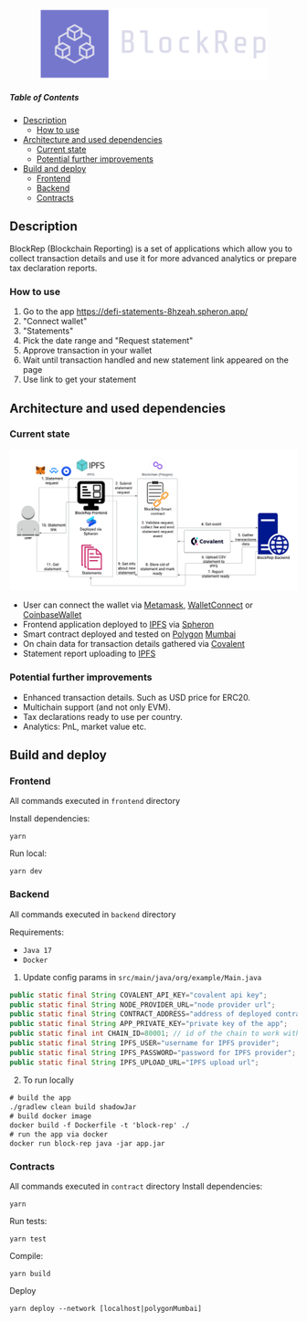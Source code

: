 <div style="text-align: center;"><img src="logo_transparent.png" alt="BlockRep" width="400"/></div>

##### Table of Contents
- [Description](#description)
    * [How to use](#how-to-use)
- [Architecture and used dependencies](#architecture-and-used-dependencies)
    * [Current state](#current-state)
    * [Potential further improvements](#potential-further-improvements)
- [Build and deploy](#build-and-deploy)
    * [Frontend](#frontend)
    * [Backend](#backend)
    * [Contracts](#contracts)

## Description
BlockRep (Blockchain Reporting) is a set of applications which allow you to collect transaction details and use it for more advanced analytics or prepare tax declaration reports.
### How to use
1. Go to the app https://defi-statements-8hzeah.spheron.app/
2. "Connect wallet"
3. "Statements"
4. Pick the date range and "Request statement"
5. Approve transaction in your wallet
6. Wait until transaction handled and new statement link appeared on the page
7. Use link to get your statement

## Architecture and used dependencies
### Current state
<div style="text-align: center;"><img src="schema.png" alt="BlockRep" width="1000"/></div>

* User can connect the wallet via [Metamask](https://metamask.io), [WalletConnect](https://www.walletconnect.com) or [CoinbaseWallet](https://www.coinbase.com/wallet)
* Frontend application deployed to [IPFS](https://ipfs.io/) via [Spheron](https://aqua.spheron.network/)
* Smart contract deployed and tested on [Polygon](https://polygon.technology/) [Mumbai](https://mumbai.polygonscan.com/address/0xb530731846ABCAa90976d8bd2b57999dD8dd74ef)
* On chain data for transaction details gathered via [Covalent](https://www.covalenthq.com/)
* Statement report uploading to [IPFS](https://ipfs.io/)

### Potential further improvements
* Enhanced transaction details. Such as USD price for ERC20.
* Multichain support (and not only EVM).
* Tax declarations ready to use per country.
* Analytics: PnL, market value etc.

## Build and deploy
### Frontend
All commands executed in `frontend` directory

Install dependencies:
```shell
yarn
```
Run local:
```shell
yarn dev
```

### Backend
All commands executed in `backend` directory

Requirements:
* `Java 17`
* `Docker`

1. Update config params in `src/main/java/org/example/Main.java`
```Java
public static final String COVALENT_API_KEY="covalent api key";
public static final String NODE_PROVIDER_URL="node provider url";
public static final String CONTRACT_ADDRESS="address of deployed contract";
public static final String APP_PRIVATE_KEY="private key of the app";
public static final int CHAIN_ID=80001; // id of the chain to work with
public static final String IPFS_USER="username for IPFS provider";
public static final String IPFS_PASSWORD="password for IPFS provider";
public static final String IPFS_UPLOAD_URL="IPFS upload url";
```

2. To run locally
```shell
# build the app
./gradlew clean build shadowJar
# build docker image
docker build -f Dockerfile -t 'block-rep' ./
# run the app via docker
docker run block-rep java -jar app.jar
```

### Contracts
All commands executed in `contract` directory
Install dependencies:
```shell
yarn
```
Run tests:
```shell
yarn test
```
Compile:
```shell
yarn build
```
Deploy
```shell
yarn deploy --network [localhost|polygonMumbai]
```
